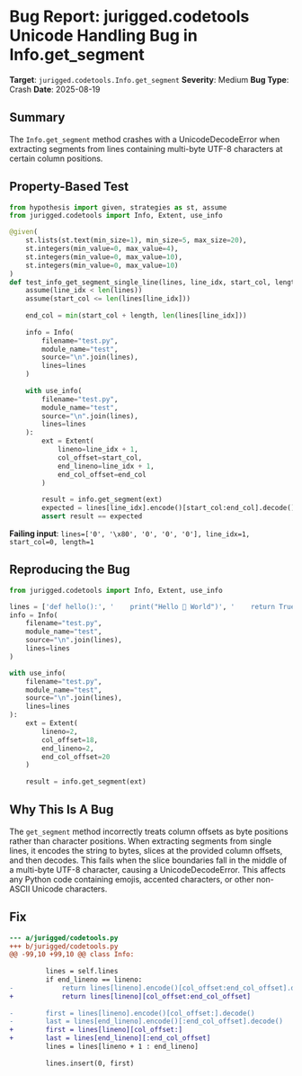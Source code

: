# Bug Report: jurigged.codetools Unicode Handling Bug in Info.get_segment

**Target**: `jurigged.codetools.Info.get_segment`
**Severity**: Medium
**Bug Type**: Crash
**Date**: 2025-08-19

## Summary

The `Info.get_segment` method crashes with a UnicodeDecodeError when extracting segments from lines containing multi-byte UTF-8 characters at certain column positions.

## Property-Based Test

```python
from hypothesis import given, strategies as st, assume
from jurigged.codetools import Info, Extent, use_info

@given(
    st.lists(st.text(min_size=1), min_size=5, max_size=20),
    st.integers(min_value=0, max_value=4),
    st.integers(min_value=0, max_value=10),
    st.integers(min_value=0, max_value=10)
)
def test_info_get_segment_single_line(lines, line_idx, start_col, length):
    assume(line_idx < len(lines))
    assume(start_col <= len(lines[line_idx]))
    
    end_col = min(start_col + length, len(lines[line_idx]))
    
    info = Info(
        filename="test.py",
        module_name="test",
        source="\n".join(lines),
        lines=lines
    )
    
    with use_info(
        filename="test.py",
        module_name="test",
        source="\n".join(lines),
        lines=lines
    ):
        ext = Extent(
            lineno=line_idx + 1,
            col_offset=start_col,
            end_lineno=line_idx + 1,
            end_col_offset=end_col
        )
        
        result = info.get_segment(ext)
        expected = lines[line_idx].encode()[start_col:end_col].decode()
        assert result == expected
```

**Failing input**: `lines=['0', '\x80', '0', '0', '0'], line_idx=1, start_col=0, length=1`

## Reproducing the Bug

```python
from jurigged.codetools import Info, Extent, use_info

lines = ['def hello():', '    print("Hello 🦄 World")', '    return True']
info = Info(
    filename="test.py",
    module_name="test",
    source="\n".join(lines),
    lines=lines
)

with use_info(
    filename="test.py",
    module_name="test",
    source="\n".join(lines),
    lines=lines
):
    ext = Extent(
        lineno=2,
        col_offset=18,
        end_lineno=2,
        end_col_offset=20
    )
    
    result = info.get_segment(ext)
```

## Why This Is A Bug

The `get_segment` method incorrectly treats column offsets as byte positions rather than character positions. When extracting segments from single lines, it encodes the string to bytes, slices at the provided column offsets, and then decodes. This fails when the slice boundaries fall in the middle of a multi-byte UTF-8 character, causing a UnicodeDecodeError. This affects any Python code containing emojis, accented characters, or other non-ASCII Unicode characters.

## Fix

```diff
--- a/jurigged/codetools.py
+++ b/jurigged/codetools.py
@@ -99,10 +99,10 @@ class Info:
 
         lines = self.lines
         if end_lineno == lineno:
-            return lines[lineno].encode()[col_offset:end_col_offset].decode()
+            return lines[lineno][col_offset:end_col_offset]
 
-        first = lines[lineno].encode()[col_offset:].decode()
-        last = lines[end_lineno].encode()[:end_col_offset].decode()
+        first = lines[lineno][col_offset:]
+        last = lines[end_lineno][:end_col_offset]
         lines = lines[lineno + 1 : end_lineno]
 
         lines.insert(0, first)
```